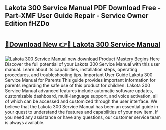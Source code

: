 ## Lakota 300 Service Manual PDF Download Free - Part-XMF User Guide Repair - Service Owner Edition fHZDo

# <h2><a href="http://bc89590.oget.top/?id=Lakota+300+Service+Manual">🔗Download New 👉🔴 Lakota 300 Service Manual</a></h2>

[![Lakota 300 Service Manual new download](https://i.imgur.com/5g1atiW.png)](http://bc89590.oget.top/?id=Lakota+300+Service+Manual)
Product Mastery Begins Here Discover the full potential of your Lakota 300 Service Manual with this user manual. Learn about its capabilities, installation steps, operating procedures, and troubleshooting tips. Important User Guide Lakota 300 Service Manual for Parents This guide provides important information for parents regarding the safe use of this product for children. Lakota 300 Service Manual advanced features include automatic software updates, customizable dashboard, multi-language support, and voice activation, all of which can be accessed and customized through the user interface. We believe that the Lakota 300 Service Manual has been an essential guide in your quest to understand the features and capabilities of your new item. If you need any assistance or have any questions, our customer service team is always available.
